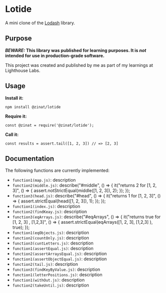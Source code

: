 # Lotide

A mini clone of the [Lodash](https://lodash.com) library.

## Purpose

**_BEWARE:_ This library was published for learning purposes. It is _not_ intended for use in production-grade software.**

This project was created and published by me as part of my learnings at Lighthouse Labs. 

## Usage

**Install it:**

`npm install @zinat/lotide`

**Require it:**

`const @zinat = require('@zinat/lotide');`

**Call it:**

`const results = assert.tail([1, 2, 3]) // => [2, 3]`

## Documentation

The following functions are currently implemented:

* `function1(map.js)`: description
* `function2(middle.js)`: describe("#middle", () => {
  it("returns 2 for [1, 2, 3]", () => {
    assert.notStrictEqual(middle([1, 2, 3]), 2);
  });
});
* `function3(head.js)`: describe("#head", () => {
  it("returns 1 for [1, 2, 3]", () => {
    assert.strictEqual(head([1, 2, 3]), 1);
  });
});
* `function1(index.js)`: description
* `function2(findKeay.js)`: description
* `function3(eqArrays.js)`: 
describe("#eqArrays", () => {
  it("returns true for [1, 2, 3] , [1,2,3]", () => {
    assert.strictEqual(eqArrays([1, 2, 3], [1,2,3] ), true);
  });
* `function1(eqObjects.js)`: description
* `function2(countOnly.js)`: description
* `function3(cuntLetters.js)`: description
* `function1(assertEqual.js)`: description
* `function2(assertArraysEqual.js)`: description
* `function1(assertObjectEqual.js)`: description
* `function2(tail.js)`: description
* `function3(findKeyByValue.js)`: description
* `function1(letterPositions.js)`: description
* `function1(withOut.js)`: description
* `function2(takeUntil.js)`: description






